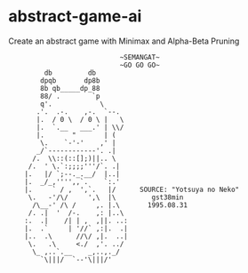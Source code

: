 # abstract-game-ai
Create an abstract game with Minimax and Alpha-Beta Pruning

                                ~SEMANGAT~
                                ~GO GO GO~
             db         db
            dpqb       dp8b
            8b qb_____dp_88
            88/ .        `p
            q'.            \
           .'.  .-.    ,-.  `--.
           |.  / 0 \  / 0 \ |   \
           |.  `.__   ___.' | \\/
           |.       "       | (
            \.    `-'-'    ,' |
           _/`------------'. .|
          /.  \\::(::[];)||.. \
         /.  ' \.`:;;;;'''/`. .|
        |.   |/ `;--._.__/  |..|
        |.  _/_,'''',,`.    `:.'
        |.     ` / ,  ',`.   |/      SOURCE: "Yotsuya no Neko"
         \.   -'/\/     ',\  |\         gst38min
          /\__-' /\ /     ,. |.\       1995.08.31
         /. .|  '  /-.    ,: |..\
        :.  .|    /| | ,  ,||. ..:
        |.  .`     | '//` ,:|.  .|
        |..  .\      //\/ ,|.  ..|
         \.   .\     <./  ,'. ../
          \_ ,..`.__    _,..,._/
            `\|||/  `--'\|||/'
